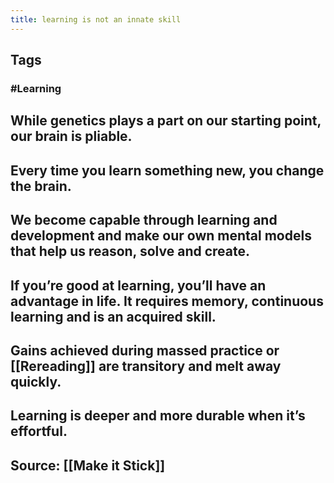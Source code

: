 ```yaml
---
title: learning is not an innate skill
---
```


## Tags
### #Learning
## While genetics plays a part on our starting point, our brain is pliable.
## Every time you learn something new, you change the brain.
## We become capable through learning and development and make our own mental models that help us reason, solve and create.
## If you’re good at learning, you’ll have an advantage in life. It requires memory, continuous learning and is an acquired skill.
## Gains achieved during massed practice or [[Rereading]] are transitory and melt away quickly.
## Learning is deeper and more durable when it’s effortful.
## Source: [[Make it Stick]]
